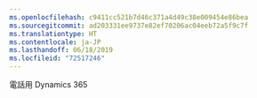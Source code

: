 ```yaml
---
ms.openlocfilehash: c9411cc521b7d46c371a4d49c38e009454e86bea
ms.sourcegitcommit: ad203331ee9737e82ef70206ac04eeb72a5f9c7f
ms.translationtype: HT
ms.contentlocale: ja-JP
ms.lasthandoff: 06/18/2019
ms.locfileid: "72517246"
---
```

電話用 Dynamics 365
